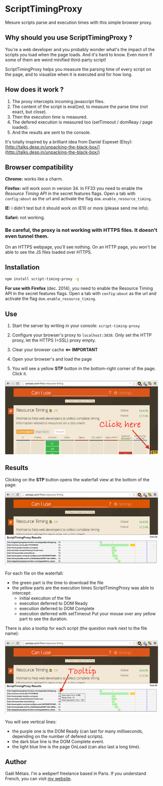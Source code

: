 # ScriptTimingProxy

Mesure scripts parse and execution times with this simple browser proxy.


## Why should you use ScriptTimingProxy ?

You're a web developer and you probably wonder what's the impact of the scripts you load when the page loads. 
And it's hard to know. Even more if some of them are weird minified third-party script!

ScriptTimingProxy helps you measure the parsing time of every script on the page, and to visualize when it is executed and for how long.


## How does it work ?

1. The proxy intercepts incoming javascript files.
2. The content of the script is eval()ed, to measure the parse time (not exact, but close).
3. Then the execution time is measured.
4. The defered execution is measured too (setTimeout / domReay / page loaded).
5. And the results are sent to the console.

It's totally inspired by a brilliant idea from Daniel Espeset (Etsy): [http://talks.desp.in/unpacking-the-black-box/](http://talks.desp.in/unpacking-the-black-box/)


## Browser compatibility

**Chrome:** works like a charm.

**Firefox:** will work soon in version 34. In FF33 you need to enable the *Resource Timing API* in the secret features flags. Open a tab with `config:about` as the url and activate the flag `dom.enable_resource_timing`.

**IE:** i didn't test but it should work on IE10 or more (please send me info).

**Safari:** not working.



### Be careful, the proxy is not working with HTTPS files. It doesn't even tunnel them.

On an HTTPS webpage, you'll see nothing. On an HTTP page, you won't be able to see the JS files loaded over HTTPS.



## Installation

```bash
npm install script-timing-proxy -g
```

**For use with Firefox** (dec. 2014), you need to enable the Resource Timing API in the secret features flags. Open a tab with `config:about` as the url and activate the flag `dom.enable_resource_timing`.


## Use

1. Start the server by writing in your console: `script-timing-proxy`

2. Configure your browser's proxy to `localhost:3838`. Only set the HTTP proxy, let the HTTPS (=SSL) proxy empty.

3. Clear your browser cache **<== IMPORTANT**

4. Open your browser's and load the page

5. You will see a yellow **STP** button in the bottom-right corner of the page. Click it.

![screenshot](doc/button.png)


## Results

Clicking on the **STP** button opens the waterfall view at the bottom of the page:

![screenshot](doc/results.png)

For each file on the waterfall:
- the green part is the time to download the file
- the yellow parts are the execution times ScriptTimingProxy was able to intercept:
  - initial execution of the file
  - execution deferred to DOM Ready
  - execution deferred to DOM Complete
  - execution deferred with setTimeout
Put your mouse over any yellow part to see the duration.

There is also a tooltip for each script (the question mark next to the file name):

![screenshot](doc/info.png)

You will see vertical lines:
 - the purple one is the DOM Ready (can last for many milliseconds, depending on the number of defered scripts).
 - the dark blue line is the DOM Complete event.
 - the light blue line is the page OnLoad (can also last a long time).


## Author
Gaël Métais. I'm a webperf freelance based in Paris. If you understand French, you can visit [my website](http://www.gaelmetais.com).
